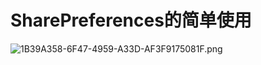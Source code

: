 # SharePreferences的简单使用
![1B39A358-6F47-4959-A33D-AF3F9175081F.png](https://ooo.0o0.ooo/2016/08/09/57aaa528b7f7f.png)
